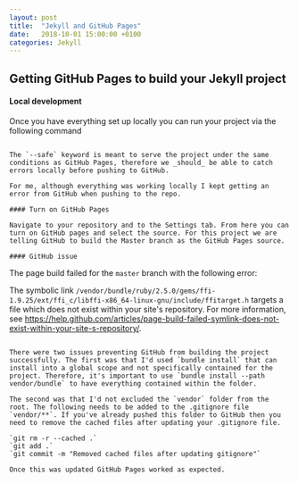 ```yaml
---
layout: post
title:  "Jekyll and GitHub Pages"
date:   2018-10-01 15:00:00 +0100
categories: Jekyll
---
```


## Getting GitHub Pages to build your Jekyll project

#### Local development

Once you have everything set up locally you can run your project via the following command

``` bundle exec jekyll serve --safe

The `--safe` keyword is meant to serve the project under the same conditions as GitHub Pages, therefore we _should_ be able to catch errors locally before pushing to GitHub.

For me, although everything was working locally I kept getting an error from GitHub when pushing to the repo.

#### Turn on GitHub Pages

Navigate to your repository and to the Settings tab. From here you can turn on GitHub pages and select the source. For this project we are telling GitHub to build the Master branch as the GitHub Pages source.

#### GitHub issue

```
The page build failed for the `master` branch with the following error:

The symbolic link `/vendor/bundle/ruby/2.5.0/gems/ffi-1.9.25/ext/ffi_c/libffi-x86_64-linux-gnu/include/ffitarget.h` targets a file which does not exist within your site's repository. For more information, see https://help.github.com/articles/page-build-failed-symlink-does-not-exist-within-your-site-s-repository/.
```

There were two issues preventing GitHub from building the project successfully. The first was that I'd used `bundle install` that can install into a global scope and not specifically contained for the project. Therefore, it's important to use `bundle install --path vendor/bundle` to have everything contained within the folder.

The second was that I'd not excluded the `vendor` folder from the root. The following needs to be added to the .gitignore file `vendor/**`. If you've already pushed this folder to GitHub then you need to remove the cached files after updating your .gitignore file.

`git rm -r --cached .`
`git add .`
`git commit -m "Removed cached files after updating gitignore"`

Once this was updated GitHub Pages worked as expected.